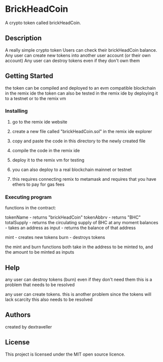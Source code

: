 # BrickHeadCoin

A crypto token called brickHeadCoin. 

## Description

A really simple crypto token
Users can check their brickHeadCoin balance.
Any user can create new tokens into another user account (or their own account)
Any user can destroy tokens even if they don't own them

## Getting Started

the token can be compiled and deployed to an evm compatible blockchain in the remix ide
the token can also be tested in the remix ide by deploying it to a testnet or to the remix vm

### Installing

1. go to the remix ide website
2. create a new file called "brickHeadCoin.sol" in the remix ide explorer
3. copy and paste the code in this directory to the newly created file
4. compile the code in the remix ide
5. deploy it to the remix vm for testing

6. you can also deploy to a real blockchain mainnet or testnet
7. this requires connecting remix to metamask and requires that you have ethers to pay for gas fees

### Executing program

functions in the contract:

tokenName - returns "brickHeadCoin"
tokenAbbrv - returns "BHC"
totalSupply - returns the circulating supply of BHC at any moment
balances - takes an address as input - returns the balance of that address

mint - creates new tokens 
burn - destroys tokens

the mint and burn functions both take in the address to be minted to, and the amount to be minted as inputs

## Help

any user can destroy tokens (burn) even if they don't need them
this is a problem that needs to be resolved

any user can create tokens. this is another problem since the tokens will lack scarcity
this also needs to be resolved

## Authors

created by dextraveller


## License

This project is licensed under the MIT open source licence.
